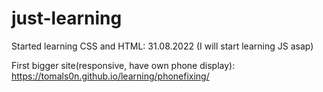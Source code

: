 # just-learning 

Started learning CSS and HTML: 31.08.2022 (I will start learning JS asap)

First bigger site(responsive, have own phone display):
https://tomals0n.github.io/learning/phonefixing/
